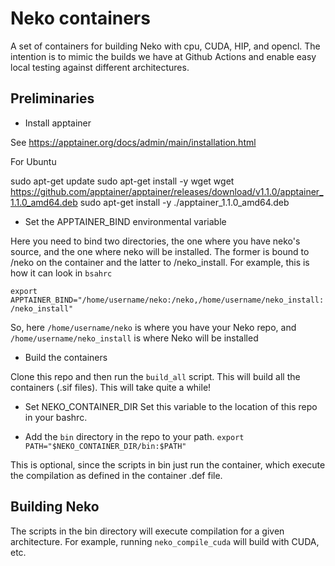# Neko containers

A set of containers for building Neko with cpu, CUDA, HIP, and opencl.
The intention is to mimic the builds we have at Github Actions and enable easy local testing against
different architectures.

## Preliminaries

* Install apptainer

See https://apptainer.org/docs/admin/main/installation.html

For Ubuntu

sudo apt-get update
sudo apt-get install -y wget
wget https://github.com/apptainer/apptainer/releases/download/v1.1.0/apptainer_1.1.0_amd64.deb
sudo apt-get install -y ./apptainer_1.1.0_amd64.deb

* Set the APPTAINER_BIND environmental variable

Here you need to bind two directories, the one where you have neko's source, and the one where neko will be installed.
The former is bound to /neko on the container and the latter to /neko_install.
For example, this is how it can look in `bsahrc`

`export APPTAINER_BIND="/home/username/neko:/neko,/home/username/neko_install:/neko_install"`

So, here `/home/username/neko` is where you have your Neko repo, and `/home/username/neko_install` is where Neko
will be installed

* Build the containers

Clone this repo and then run the `build_all` script. This will build all the containers (.sif files).
This will take quite a while!

* Set NEKO_CONTAINER_DIR
Set this variable to the location of this repo in your bashrc.

* Add the `bin` directory in the repo to your path.
`export PATH="$NEKO_CONTAINER_DIR/bin:$PATH"`

This is optional, since the scripts in bin just run the container, which execute the compilation as defined
in the container .def file.


## Building Neko
The scripts in the bin directory will execute compilation for a given architecture.
For example, running `neko_compile_cuda` will build with CUDA, etc.

